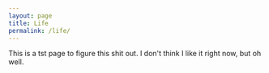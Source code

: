 ```yaml
---
layout: page
title: Life 
permalink: /life/
---
```


This is a tst page to figure this shit out. I don't think I like it right now, but oh well.
